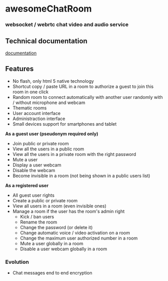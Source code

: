 # awesomeChatRoom

### websocket / webrtc chat video and audio service

## Technical documentation

[documentation](http://ziperrom1.github.io/awesomechatroom-doc/)

## Features

- No flash, only html 5 native technology
- Shortcut copy / paste URL in a room to authorize a guest to join this room in one click
- Random room to connect automatically with another user randomly with / without microphone and webcam
- Thematic rooms
- User account interface
- Administraction interface
- Small devices support for smartphones and tablet

**As a guest user (pseudonym required only)**

- Join public or private room
- View all the users in a public room
- View all the users in a private room with the right password
- Mute a user
- Display a user webcam
- Disable the webcam
- Become invisible in a room (not being shown in a public users list)

**As a registered user**

- All guest user rights
- Create a public or private room
- View all users in a room (even invisible ones)
- Manage a room if the user has the room's admin right
    - Kick / ban users
    - Rename the room
    - Change the password (or delete it)
    - Change automatic voice / video activation on a room
    - Change the maximum user authorized number in a room
    - Mute a user globally in a room
    - Disable a user webcam globally in a room

### Evolution

- Chat messages end to end encryption

